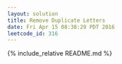 ```yaml
---
layout: solution
title: Remove Duplicate Letters
date: Fri Apr 15 08:38:29 PDT 2016
leetcode_id: 316
---
```

{% include_relative README.md %}
